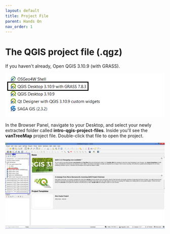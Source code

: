 ```yaml
---
layout: default
title: Project File
parent: Hands On
nav_order: 1
---
```


# The QGIS project file (.qgz)

If you haven't already, Open QGIS 3.10.9 (with GRASS).

![Image of QGIS with GRASS](Open-QGIS-GRASS-20200820.png)

In the Browser Panel, navigate to your Desktop, and select your newly extracted folder called **intro-qgis-project-files**. Inside you'll see the **vanTreeMap** project file. Double-click that file to open the project.

![Image of Open VanTreeMap ](Open-vantreemap_20200822.png)
